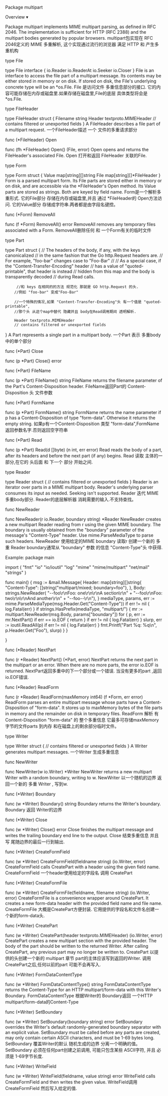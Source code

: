 Package multipart

Overview ▾

Package multipart implements MIME multipart parsing, as defined in RFC 2046.
The implementation is sufficient for HTTP (RFC 2388) and the multipart bodies generated by popular browsers.
multipart包实现在 RFC 2046定义的 MIME 多重解析,
这个实现通过流行的浏览器  满足 HTTP 和 产生多重机构


type File

type File interface {
        io.Reader
        io.ReaderAt
        io.Seeker
        io.Closer
}
File is an interface to access the file part of a multipart message. 
Its contents may be either stored in memory or on disk. If stored on disk, the File's underlying concrete type will be an *os.File.
File 是访问文件 多重信息部分的接口.
它的内容可能存储在内存或磁盘里.如果存储在磁盘里,File的底层 具体类型将会是 *os.File.



type FileHeader

type FileHeader struct {
        Filename string
        Header   textproto.MIMEHeader
        // contains filtered or unexported fields
}
A FileHeader describes a file part of a multipart request.
一个FileHeader描述 一个 文件的多重请求部分



func (*FileHeader) Open

func (fh *FileHeader) Open() (File, error)
Open opens and returns the FileHeader's associated File.
Open 打开和返回 FileHeader 关联的File.



type Form

type Form struct {
        Value map[string][]string
        File  map[string][]*FileHeader
}
Form is a parsed multipart form. 
Its File parts are stored either in memory or on disk, and are accessible via the *FileHeader's Open method. 
Its Value parts are stored as strings. Both are keyed by field name.
Form是一个解析多重形式.
它的File部分 存储在内存或磁盘里,并且 通过 *FileHeader的 Open方法访问.
它的Value部分 存储成字符串.两者都是由字段名键控。



func (*Form) RemoveAll

func (f *Form) RemoveAll() error
RemoveAll removes any temporary files associated with a Form.
RemoveAll删除任何 和 一个Form有关的临时文件


type Part

type Part struct {
        // The headers of the body, if any, with the keys canonicalized
        // in the same fashion that the Go http.Request headers are.
        // For example, "foo-bar" changes case to "Foo-Bar"
        //
        // As a special case, if the "Content-Transfer-Encoding" header
        // has a value of "quoted-printable", that header is instead
        // hidden from this map and the body is transparently decoded
        // during Read calls.
         
         //和 keys 在相同的的方法 规范化 那就是 GO http.Request 的头.
        //例如 "foo-bar" 变成"Foo-Bar"
        
        //一个特殊的情况,如果 "Content-Transfer-Encoding"头 有一个值是 "quoted-printable",
        //那个头 从这个map中替代 隐藏并且 body在Read调用期间 透明解析.
        
        Header textproto.MIMEHeader
        // contains filtered or unexported fields
}
A Part represents a single part in a multipart body.
一个Part 表示 多重body 中的单个部分


func (*Part) Close

func (p *Part) Close() error



func (*Part) FileName

func (p *Part) FileName() string
FileName returns the filename parameter of the Part's Content-Disposition header.
FileName返回Part的 Content-Disposition 头 文件参数



func (*Part) FormName

func (p *Part) FormName() string
FormName returns the name parameter if p has a Content-Disposition of type "form-data". Otherwise it returns the empty string.
如果p有一个Content-Disposition  类型 "form-data",FormName返回参数名字.否则返回空字符串



func (*Part) Read

func (p *Part) Read(d []byte) (n int, err error)
Read reads the body of a part, after its headers and before the next part (if any) begins.
Read 读取 主体的一部分,在它的 头后面  和 下一个 部分 开始之间.


type Reader

type Reader struct {
        // contains filtered or unexported fields
}
Reader is an iterator over parts in a MIME multipart body. 
Reader's underlying parser consumes its input as needed. Seeking isn't supported.
Reader 迭代 MIME多重body部分.
Reader的底层解析器 消耗需要的输入.不支持查找。


func NewReader

func NewReader(r io.Reader, boundary string) *Reader
NewReader creates a new multipart Reader reading from r using the given MIME boundary.
The boundary is usually obtained from the "boundary" parameter of the message's "Content-Type" header. 
Use mime.ParseMediaType to parse such headers.
NewReader 使用给定的MIME boundary 读取r 创建一个新的 多重 Reader 
boundary通常从 "boundary"  参数 的信息 "Content-Type"头 中获得.


Example:
package main

import (
	"fmt"
	"io"
	"io/ioutil"
	"log"
	"mime"
	"mime/multipart"
	"net/mail"
	"strings"
)

func main() {
	msg := &mail.Message{
		Header: map[string][]string{
			"Content-Type": []string{"multipart/mixed; boundary=foo"},
		},
		Body: strings.NewReader(
			"--foo\r\nFoo: one\r\n\r\nA section\r\n" +
				"--foo\r\nFoo: two\r\n\r\nAnd another\r\n" +
				"--foo--\r\n"),
	}
	mediaType, params, err := mime.ParseMediaType(msg.Header.Get("Content-Type"))
	if err != nil {
		log.Fatal(err)
	}
	if strings.HasPrefix(mediaType, "multipart/") {
		mr := multipart.NewReader(msg.Body, params["boundary"])
		for {
			p, err := mr.NextPart()
			if err == io.EOF {
				return
			}
			if err != nil {
				log.Fatal(err)
			}
			slurp, err := ioutil.ReadAll(p)
			if err != nil {
				log.Fatal(err)
			}
			fmt.Printf("Part %q: %q\n", p.Header.Get("Foo"), slurp)
		}
	}

}



func (*Reader) NextPart

func (r *Reader) NextPart() (*Part, error)
NextPart returns the next part in the multipart or an error.
When there are no more parts, the error io.EOF is returned.
NextPart返回多重中的下一个部分或一个错误.
当没有更多的part ,返回  io.EOF错误.



func (*Reader) ReadForm

func (r *Reader) ReadForm(maxMemory int64) (f *Form, err error)
ReadForm parses an entire multipart message whose parts have a Content-Disposition of "form-data". 
It stores up to maxMemory bytes of the file parts in memory and the remainder on disk in temporary files.
ReadForm 解析 有Content-Disposition "form-data" 的  整个多重信息 
它最多可存储maxMemory 字节的文件parts 到内存 和在磁盘上的剩余部分临时文件。



type Writer

type Writer struct {
        // contains filtered or unexported fields
}
A Writer generates multipart messages.
一个Writer 生成多重信息



func NewWriter

func NewWriter(w io.Writer) *Writer
NewWriter returns a new multipart Writer with a random boundary, writing to w.
NewWriter 以一个随机的边界 返回一个新的 多重 Writer , 写到w.



func (*Writer) Boundary

func (w *Writer) Boundary() string
Boundary returns the Writer's boundary.
Boundary 返回 Writer的边界



func (*Writer) Close

func (w *Writer) Close() error
Close finishes the multipart message and writes the trailing boundary end line to the output.
Close 结束多重信息 并且  写 尾随边界的最后一行到输出.



func (*Writer) CreateFormField

func (w *Writer) CreateFormField(fieldname string) (io.Writer, error)
CreateFormField calls CreatePart with a header using the given field name.
CreateFormField 一个header使用给定的字段名  调用 CreatePart


func (*Writer) CreateFormFile

func (w *Writer) CreateFormFile(fieldname, filename string) (io.Writer, error)
CreateFormFile is a convenience wrapper around CreatePart. 
It creates a new form-data header with the provided field name and file name.
CreateFormFile 大概是CreatePart方便封装.
它用提供的字段名和文件名创建一个新的form-data头.



func (*Writer) CreatePart

func (w *Writer) CreatePart(header textproto.MIMEHeader) (io.Writer, error)
CreatePart creates a new multipart section with the provided header. 
The body of the part should be written to the returned Writer. 
After calling CreatePart, any previous part may no longer be written to.
CreatePart 以提供的头创建一个新的 multipart 章节
part的主体应该写到返回的Writer.
调用CreatePart之后,任何以前的part 可能不会再写入.



func (*Writer) FormDataContentType

func (w *Writer) FormDataContentType() string
FormDataContentType returns the Content-Type for an HTTP multipart/form-data with this Writer's Boundary.
FormDataContentType 根据Writer的 Boundary返回 一个HTTP multipart/form-data的Content-Type



func (*Writer) SetBoundary

func (w *Writer) SetBoundary(boundary string) error
SetBoundary overrides the Writer's default randomly-generated boundary separator with an explicit value.
SetBoundary must be called before any parts are created, may only contain certain ASCII characters, and must be 1-69 bytes long.
SetBoundary 覆盖Writer的默认 随机生成的边界 分离一个明确的值。
SetBoundary 必须在任何part创建之前调用, 可能只包含某些 ASCII字符, 并且 必须是 1-69字节长度.



func (*Writer) WriteField

func (w *Writer) WriteField(fieldname, value string) error
WriteField calls CreateFormField and then writes the given value.
WriteField调用CreateFormField 然后写入给定的值.











